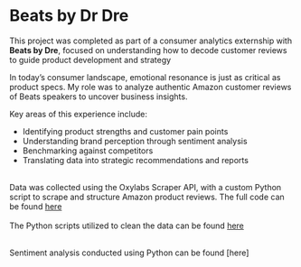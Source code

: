 # Beats by Dr Dre
This project was completed as part of a consumer analytics externship with **Beats by Dre**, focused on understanding how to decode customer reviews to guide product development and strategy

In today’s consumer landscape, emotional resonance is just as critical as product specs. My role was to analyze authentic Amazon customer reviews of Beats speakers to uncover business insights.

Key areas of this experience include:
- Identifying product strengths and customer pain points
- Understanding brand perception through sentiment analysis
- Benchmarking against competitors
- Translating data into strategic recommendations and reports<br><br>

Data was collected using the Oxylabs Scraper API, with a custom Python script to scrape and structure Amazon product reviews. The full code can be found [here](Amazon_Review_Scraper.ipynb)<br><br>
The Python scripts utilized to clean the data can be found [here](Beats_Data_Cleaning.ipynb)<br><br>

Sentiment analysis conducted using Python can be found [here]



